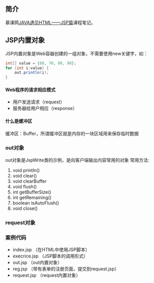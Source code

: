 
## 简介

慕课网[JAVA遇见HTML——JSP篇](https://www.imooc.com/learn/166)课程笔记。

## JSP内置对象

JSP内置对象是Web容器创建的一组对象，不需要使用new关键字，如：

``` java
int[] value = {60, 70, 80, 90};
for (int i:value) {
    out.println(i);
}
```

#### Web程序的请求相应模式
- 用户发送请求（request）  
- 服务器给用户相应（response）

#### 什么是缓冲区
缓冲区：Buffer，所谓缓冲区就是内存的一块区域用来保存临时数据

### out对象
out对象是JspWrite类的示例，是向客户端输出内容常用的对象
常用方法:  
1. void println()
2. void clear()
3. void clearBuffer
4. void flush()
5. int getBufferSize()
6. int getRemaining()
7. boolean isAutoFlush()
8. void close()

### request对象


### 案例代码

- index.jsp （在HTML中使用JSP脚本）
- execrice.jsp （JSP脚本的调用形式）
- out.jsp （out内置对象）
- reg.jsp （带有表单的注册页面，提交到request.jsp）
- request.jsp （request内置对象）